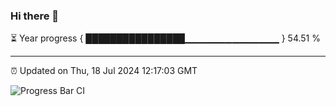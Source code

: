 ### Hi there 👋

⏳ Year progress { ████████████████▁▁▁▁▁▁▁▁▁▁▁▁▁▁ } 54.51 %

---

⏰ Updated on Thu, 18 Jul 2024 12:17:03 GMT

![Progress Bar CI](https://github.com/Shyam-Makwana/GitHub-Actions-Demo/workflows/Progress%20Bar%20CI/badge.svg)
